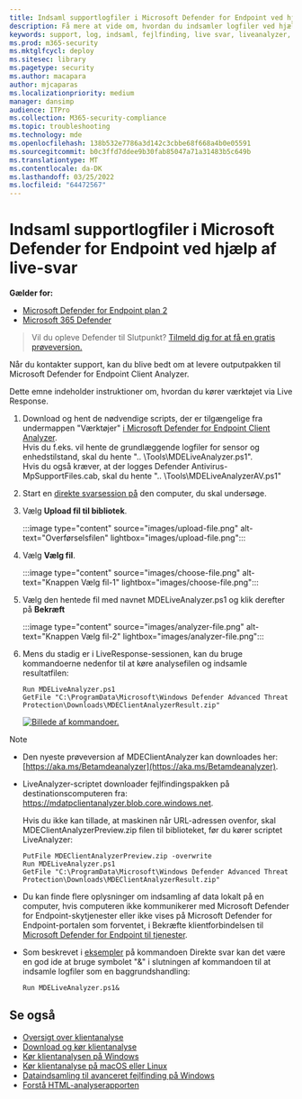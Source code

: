 ```yaml
---
title: Indsaml supportlogfiler i Microsoft Defender for Endpoint ved hjælp af live-svar
description: Få mere at vide om, hvordan du indsamler logfiler ved hjælp af livesvar for at foretage fejlfinding Microsoft Defender for Endpoint problemer
keywords: support, log, indsaml, fejlfinding, live svar, liveanalyzer, analyzer, live, response
ms.prod: m365-security
ms.mktglfcycl: deploy
ms.sitesec: library
ms.pagetype: security
ms.author: macapara
author: mjcaparas
ms.localizationpriority: medium
manager: dansimp
audience: ITPro
ms.collection: M365-security-compliance
ms.topic: troubleshooting
ms.technology: mde
ms.openlocfilehash: 138b532e7786a3d142c3cbbe68f668a4b0e05591
ms.sourcegitcommit: b0c3ffd7ddee9b30fab85047a71a31483b5c649b
ms.translationtype: MT
ms.contentlocale: da-DK
ms.lasthandoff: 03/25/2022
ms.locfileid: "64472567"
---
```

# <a name="collect-support-logs-in-microsoft-defender-for-endpoint-using-live-response"></a>Indsaml supportlogfiler i Microsoft Defender for Endpoint ved hjælp af live-svar


**Gælder for:**
- [Microsoft Defender for Endpoint plan 2](https://go.microsoft.com/fwlink/?linkid=2154037)
- [Microsoft 365 Defender](https://go.microsoft.com/fwlink/?linkid=2118804)

> Vil du opleve Defender til Slutpunkt? [Tilmeld dig for at få en gratis prøveversion.](https://signup.microsoft.com/create-account/signup?products=7f379fee-c4f9-4278-b0a1-e4c8c2fcdf7e&ru=https://aka.ms/MDEp2OpenTrial?ocid=docs-wdatp-pullalerts-abovefoldlink)


Når du kontakter support, kan du blive bedt om at levere outputpakken til Microsoft Defender for Endpoint Client Analyzer.

Dette emne indeholder instruktioner om, hvordan du kører værktøjet via Live Response.

1. Download og hent de nødvendige scripts, der er tilgængelige fra undermappen "Værktøjer" [i Microsoft Defender for Endpoint Client Analyzer](https://aka.ms/BetaMDEAnalyzer). <br>
Hvis du f.eks. vil hente de grundlæggende logfiler for sensor og enhedstilstand, skal du hente ".. \Tools\MDELiveAnalyzer.ps1".<br>
Hvis du også kræver, at der logges Defender Antivirus-MpSupportFiles.cab, skal du hente ".. \Tools\MDELiveAnalyzerAV.ps1" 

2. Start en [direkte svarsession på](live-response.md#initiate-a-live-response-session-on-a-device) den computer, du skal undersøge.

3. Vælg **Upload fil til bibliotek**.

   :::image type="content" source="images/upload-file.png" alt-text="Overførselsfilen" lightbox="images/upload-file.png":::

4. Vælg **Vælg fil**.

   :::image type="content" source="images/choose-file.png" alt-text="Knappen Vælg fil-1" lightbox="images/choose-file.png":::

5. Vælg den hentede fil med navnet MDELiveAnalyzer.ps1 og klik derefter på **Bekræft**

   :::image type="content" source="images/analyzer-file.png" alt-text="Knappen Vælg fil-2" lightbox="images/analyzer-file.png":::

6. Mens du stadig er i LiveResponse-sessionen, kan du bruge kommandoerne nedenfor til at køre analysefilen og indsamle resultatfilen:

    ```console
    Run MDELiveAnalyzer.ps1
    GetFile "C:\ProgramData\Microsoft\Windows Defender Advanced Threat Protection\Downloads\MDEClientAnalyzerResult.zip"
    ```

    [![Billede af kommandoer.](images/analyzer-commands.png)](images/analyzer-commands.png#lightbox)

> [!NOTE]
>
> - Den nyeste prøveversion af MDEClientAnalyzer kan downloades her: [https://aka.ms/Betamdeanalyzer](https://aka.ms/Betamdeanalyzer).
>
> - LiveAnalyzer-scriptet downloader fejlfindingspakken på destinationscomputeren fra: https://mdatpclientanalyzer.blob.core.windows.net.
>
>   Hvis du ikke kan tillade, at maskinen når URL-adressen ovenfor, skal MDEClientAnalyzerPreview.zip filen til biblioteket, før du kører scriptet LiveAnalyzer:
>
>   ```console
>   PutFile MDEClientAnalyzerPreview.zip -overwrite
>   Run MDELiveAnalyzer.ps1
>   GetFile "C:\ProgramData\Microsoft\Windows Defender Advanced Threat Protection\Downloads\MDEClientAnalyzerResult.zip"
>   ```
>
> - Du kan finde flere oplysninger om indsamling af data lokalt på en computer, hvis computeren ikke kommunikerer med Microsoft Defender for Endpoint-skytjenester eller ikke vises på Microsoft Defender for Endpoint-portalen som forventet, i Bekræfte klientforbindelsen til [ Microsoft Defender for Endpoint til tjenester](configure-proxy-internet.md#verify-client-connectivity-to-microsoft-defender-for-endpoint-service-urls).
> 
> - Som beskrevet i [eksempler](live-response-command-examples.md) på kommandoen Direkte svar kan det være en god ide at bruge symbolet "&" i slutningen af kommandoen til at indsamle logfiler som en baggrundshandling:
>   ```console
>   Run MDELiveAnalyzer.ps1&
>   ```


## <a name="see-also"></a>Se også
- [Oversigt over klientanalyse](overview-client-analyzer.md)
- [Download og kør klientanalyse](download-client-analyzer.md)
- [Kør klientanalysen på Windows](run-analyzer-windows.md)
- [Kør klientanalyse på macOS eller Linux](run-analyzer-macos-linux.md)
- [Dataindsamling til avanceret fejlfinding på Windows](data-collection-analyzer.md)
- [Forstå HTML-analyserapporten](analyzer-report.md)
